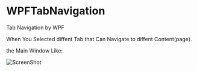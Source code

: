 # WPFTabNavigation
Tab Navigation by WPF

When You Selected diffent Tab that Can Navigate to diffent Content(page).

the Main Window Like:

![ScreenShot](http://images.cnblogs.com/cnblogs_com/isaboy/751632/o_MainForm.jpg)

